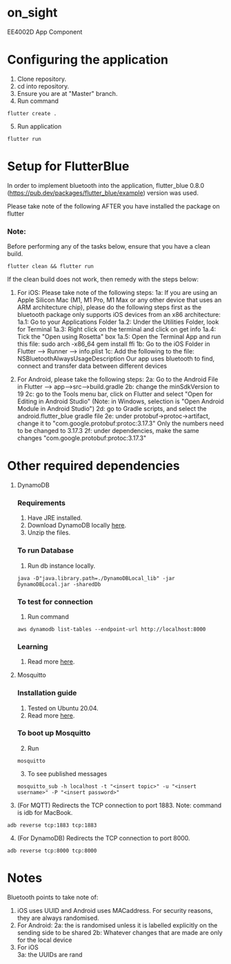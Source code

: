 # on_sight

EE4002D App Component

# Configuring the application

1. Clone repository.
2. cd into repository.
3. Ensure you are at "Master" branch.
4. Run command

```
flutter create .
```

5. Run application

```
flutter run
```

# Setup for FlutterBlue

In order to implement bluetooth into the application, flutter_blue 0.8.0 (https://pub.dev/packages/flutter_blue/example) version was used.

Please take note of the following AFTER you have installed the package on flutter

### Note:

Before performing any of the tasks below, ensure that you have a clean build.

```
flutter clean && flutter run
```

If the clean build does not work, then remedy with the steps below:

1. For iOS: Please take note of the following steps:
   1a: If you are using an Apple Silicon Mac (M1, M1 Pro, M1 Max or any other device that uses an ARM architecture chip), please do the following steps first as the bluetooth package only supports iOS devices from an x86 architecture:
   1a.1: Go to your Applications Folder
   1a.2: Under the Utilities Folder, look for Terminal
   1a.3: Right click on the terminal and click on get info
   1a.4: Tick the "Open using Rosetta" box
   1a.5: Open the Terminal App and run this file: sudo arch -x86_64 gem install ffi
   1b: Go to the iOS Folder in Flutter --> Runner --> info.plist
   1c: Add the following to the file:
   <key>NSBluetoothAlwaysUsageDescription</key>
   <string>Our app uses bluetooth to find, connect and transfer data between different devices</string>

2. For Android, please take the following steps:
   2a: Go to the Android File in Flutter --> app-->src-->build.gradle
   2b: change the minSdkVersion to 19
   2c: go to the Tools menu bar, click on Flutter and select "Open for Editing in Android Studio" (Note: in Windows, selection is "Open Android Module in Android Studio")
   2d: go to Gradle scripts, and select the android.flutter_blue gradle file
   2e: under protobuf->protoc->artifact, change it to "com.google.protobuf:protoc:3.17.3" Only the numbers need to be changed to 3.17.3
   2f: under dependencies, make the same changes "com.google.protobuf:protoc:3.17.3"

# Other required dependencies

1. DynamoDB

   ### Requirements

   1. Have JRE installed.
   2. Download DynamoDB locally [here](https://docs.aws.amazon.com/amazondynamodb/latest/developerguide/DynamoDBLocal.DownloadingAndRunning.html).
   3. Unzip the files.

   ### To run Database

   1. Run db instance locally.

   ```
   java -D"java.library.path=./DynamoDBLocal_lib" -jar DynamoDBLocal.jar -sharedDb
   ```

   ### To test for connection

   1. Run command

   ```
   aws dynamodb list-tables --endpoint-url http://localhost:8000
   ```

   ### Learning

   1. Read more [here](https://docs.aws.amazon.com/amazondynamodb/latest/developerguide/GettingStarted.Python.html).

2. Mosquitto
   ### Installation guide
   1. Tested on Ubuntu 20.04.
   2. Read more [here](https://www.digitalocean.com/community/tutorials/how-to-install-and-secure-the-mosquitto-mqtt-messaging-broker-on-ubuntu-18-04).
   ### To boot up Mosquitto
   2. Run
   ```
   mosquitto
   ```
   3. To see published messages
   ```
   mosquitto_sub -h localhost -t "<insert topic>" -u "<insert username>" -P "<insert password>"
   ```
3. (For MQTT) Redirects the TCP connection to port 1883. Note: command is idb for MacBook.

```
adb reverse tcp:1883 tcp:1883
```

4. (For DynamoDB) Redirects the TCP connection to port 8000.

```
adb reverse tcp:8000 tcp:8000
```

# Notes

Bluetooth points to take note of:

1. iOS uses UUID and Android uses MACaddress. For security reasons, they are always randomised.
2. For Android:
   2a: the is randomised unless it is labelled explicitly on the sending side to be shared
   2b: Whatever changes that are made are only for the local device
3. For iOS  
   3a: the UUIDs are rand
